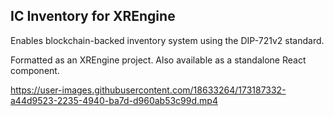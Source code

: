 ## IC Inventory for XREngine

Enables blockchain-backed inventory system using the DIP-721v2 standard.

Formatted as an XREngine project. Also available as a standalone React component.

https://user-images.githubusercontent.com/18633264/173187332-a44d9523-2235-4940-ba7d-d960ab53c99d.mp4

